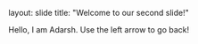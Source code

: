 layout: slide
title: "Welcome to our second slide!"

Hello, I am Adarsh.
Use the left arrow to go back!
